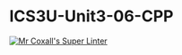 # ICS3U-Unit3-06-CPP

[![Mr Coxall's Super Linter](https://github.com/CristianoSellitto/ICS3U-Unit3-06-CPP/workflows/Mr%20Coxall's%20Super%20Linter/badge.svg)](https://github.com/<OWNER>/CristianoSellitto/ICS3U-Unit3-06-CPP/actions/)
